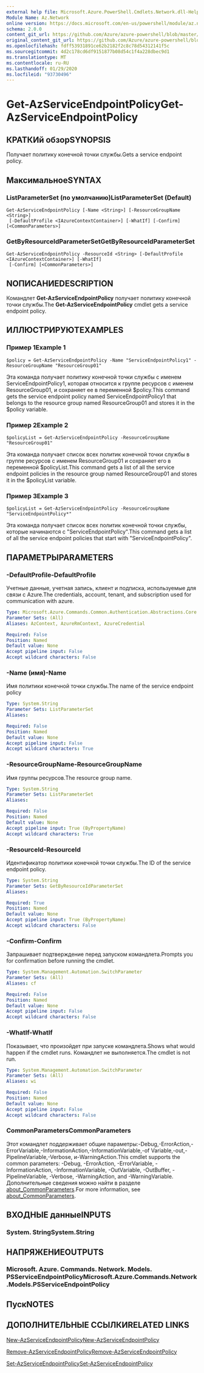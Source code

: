 ```yaml
---
external help file: Microsoft.Azure.PowerShell.Cmdlets.Network.dll-Help.xml
Module Name: Az.Network
online version: https://docs.microsoft.com/en-us/powershell/module/az.network/get-azserviceendpointpolicy
schema: 2.0.0
content_git_url: https://github.com/Azure/azure-powershell/blob/master/src/Network/Network/help/Get-AzServiceEndpointPolicy.md
original_content_git_url: https://github.com/Azure/azure-powershell/blob/master/src/Network/Network/help/Get-AzServiceEndpointPolicy.md
ms.openlocfilehash: fdff53931891ce62b2182f2c8c78d54312141f5c
ms.sourcegitcommit: 4d2c178cd6df9151877b08d54c1f4a228dbec9d1
ms.translationtype: MT
ms.contentlocale: ru-RU
ms.lasthandoff: 01/29/2020
ms.locfileid: "93730496"
---
```

# <span data-ttu-id="ef697-101">Get-AzServiceEndpointPolicy</span><span class="sxs-lookup"><span data-stu-id="ef697-101">Get-AzServiceEndpointPolicy</span></span>

## <span data-ttu-id="ef697-102">КРАТКИй обзор</span><span class="sxs-lookup"><span data-stu-id="ef697-102">SYNOPSIS</span></span>
<span data-ttu-id="ef697-103">Получает политику конечной точки службы.</span><span class="sxs-lookup"><span data-stu-id="ef697-103">Gets a service endpoint policy.</span></span>

## <span data-ttu-id="ef697-104">Максимальное</span><span class="sxs-lookup"><span data-stu-id="ef697-104">SYNTAX</span></span>

### <span data-ttu-id="ef697-105">ListParameterSet (по умолчанию)</span><span class="sxs-lookup"><span data-stu-id="ef697-105">ListParameterSet (Default)</span></span>
```
Get-AzServiceEndpointPolicy [-Name <String>] [-ResourceGroupName <String>]
 [-DefaultProfile <IAzureContextContainer>] [-WhatIf] [-Confirm] [<CommonParameters>]
```

### <span data-ttu-id="ef697-106">GetByResourceIdParameterSet</span><span class="sxs-lookup"><span data-stu-id="ef697-106">GetByResourceIdParameterSet</span></span>
```
Get-AzServiceEndpointPolicy -ResourceId <String> [-DefaultProfile <IAzureContextContainer>] [-WhatIf]
 [-Confirm] [<CommonParameters>]
```

## <span data-ttu-id="ef697-107">NОПИСАНИЕ</span><span class="sxs-lookup"><span data-stu-id="ef697-107">DESCRIPTION</span></span>
<span data-ttu-id="ef697-108">Командлет **Get-AzServiceEndpointPolicy** получает политику конечной точки службы.</span><span class="sxs-lookup"><span data-stu-id="ef697-108">The **Get-AzServiceEndpointPolicy** cmdlet gets a service endpoint policy.</span></span>

## <span data-ttu-id="ef697-109">ИЛЛЮСТРИРУЮТ</span><span class="sxs-lookup"><span data-stu-id="ef697-109">EXAMPLES</span></span>

### <span data-ttu-id="ef697-110">Пример 1</span><span class="sxs-lookup"><span data-stu-id="ef697-110">Example 1</span></span>
```
$policy = Get-AzServiceEndpointPolicy -Name "ServiceEndpointPolicy1" -ResourceGroupName "ResourceGroup01"
```

<span data-ttu-id="ef697-111">Эта команда получает политику конечной точки службы с именем ServiceEndpointPolicy1, которая относится к группе ресурсов с именем ResourceGroup01, и сохраняет ее в переменной $policy.</span><span class="sxs-lookup"><span data-stu-id="ef697-111">This command gets the service endpoint policy named ServiceEndpointPolicy1 that belongs to the resource group named ResourceGroup01 and stores it in the $policy variable.</span></span>

### <span data-ttu-id="ef697-112">Пример 2</span><span class="sxs-lookup"><span data-stu-id="ef697-112">Example 2</span></span>
```
$policyList = Get-AzServiceEndpointPolicy -ResourceGroupName "ResourceGroup01"
```

<span data-ttu-id="ef697-113">Эта команда получает список всех политик конечной точки службы в группе ресурсов с именем ResourceGroup01 и сохраняет его в переменной $policyList.</span><span class="sxs-lookup"><span data-stu-id="ef697-113">This command gets a list of all the service endpoint policies in the resource group named ResourceGroup01 and stores it in the $policyList variable.</span></span>

### <span data-ttu-id="ef697-114">Пример 3</span><span class="sxs-lookup"><span data-stu-id="ef697-114">Example 3</span></span>
```
$policyList = Get-AzServiceEndpointPolicy -ResourceGroupName "ServiceEndpointPolicy*"
```

<span data-ttu-id="ef697-115">Эта команда получает список всех политик конечной точки службы, которые начинаются с "ServiceEndpointPolicy".</span><span class="sxs-lookup"><span data-stu-id="ef697-115">This command gets a list of all the service endpoint policies that start with "ServiceEndpointPolicy".</span></span>

## <span data-ttu-id="ef697-116">ПАРАМЕТРЫ</span><span class="sxs-lookup"><span data-stu-id="ef697-116">PARAMETERS</span></span>

### <span data-ttu-id="ef697-117">-DefaultProfile</span><span class="sxs-lookup"><span data-stu-id="ef697-117">-DefaultProfile</span></span>
<span data-ttu-id="ef697-118">Учетные данные, учетная запись, клиент и подписка, используемые для связи с Azure.</span><span class="sxs-lookup"><span data-stu-id="ef697-118">The credentials, account, tenant, and subscription used for communication with azure.</span></span>

```yaml
Type: Microsoft.Azure.Commands.Common.Authentication.Abstractions.Core.IAzureContextContainer
Parameter Sets: (All)
Aliases: AzContext, AzureRmContext, AzureCredential

Required: False
Position: Named
Default value: None
Accept pipeline input: False
Accept wildcard characters: False
```

### <span data-ttu-id="ef697-119">-Name (имя)</span><span class="sxs-lookup"><span data-stu-id="ef697-119">-Name</span></span>
<span data-ttu-id="ef697-120">Имя политики конечной точки службы.</span><span class="sxs-lookup"><span data-stu-id="ef697-120">The name of the service endpoint policy</span></span>

```yaml
Type: System.String
Parameter Sets: ListParameterSet
Aliases:

Required: False
Position: Named
Default value: None
Accept pipeline input: False
Accept wildcard characters: True
```

### <span data-ttu-id="ef697-121">-ResourceGroupName</span><span class="sxs-lookup"><span data-stu-id="ef697-121">-ResourceGroupName</span></span>
<span data-ttu-id="ef697-122">Имя группы ресурсов.</span><span class="sxs-lookup"><span data-stu-id="ef697-122">The resource group name.</span></span>

```yaml
Type: System.String
Parameter Sets: ListParameterSet
Aliases:

Required: False
Position: Named
Default value: None
Accept pipeline input: True (ByPropertyName)
Accept wildcard characters: True
```

### <span data-ttu-id="ef697-123">-ResourceId</span><span class="sxs-lookup"><span data-stu-id="ef697-123">-ResourceId</span></span>
<span data-ttu-id="ef697-124">Идентификатор политики конечной точки службы.</span><span class="sxs-lookup"><span data-stu-id="ef697-124">The ID of the service endpoint policy.</span></span>

```yaml
Type: System.String
Parameter Sets: GetByResourceIdParameterSet
Aliases:

Required: True
Position: Named
Default value: None
Accept pipeline input: True (ByPropertyName)
Accept wildcard characters: False
```

### <span data-ttu-id="ef697-125">-Confirm</span><span class="sxs-lookup"><span data-stu-id="ef697-125">-Confirm</span></span>
<span data-ttu-id="ef697-126">Запрашивает подтверждение перед запуском командлета.</span><span class="sxs-lookup"><span data-stu-id="ef697-126">Prompts you for confirmation before running the cmdlet.</span></span>

```yaml
Type: System.Management.Automation.SwitchParameter
Parameter Sets: (All)
Aliases: cf

Required: False
Position: Named
Default value: None
Accept pipeline input: False
Accept wildcard characters: False
```

### <span data-ttu-id="ef697-127">-WhatIf</span><span class="sxs-lookup"><span data-stu-id="ef697-127">-WhatIf</span></span>
<span data-ttu-id="ef697-128">Показывает, что произойдет при запуске командлета.</span><span class="sxs-lookup"><span data-stu-id="ef697-128">Shows what would happen if the cmdlet runs.</span></span> <span data-ttu-id="ef697-129">Командлет не выполняется.</span><span class="sxs-lookup"><span data-stu-id="ef697-129">The cmdlet is not run.</span></span>

```yaml
Type: System.Management.Automation.SwitchParameter
Parameter Sets: (All)
Aliases: wi

Required: False
Position: Named
Default value: None
Accept pipeline input: False
Accept wildcard characters: False
```

### <span data-ttu-id="ef697-130">CommonParameters</span><span class="sxs-lookup"><span data-stu-id="ef697-130">CommonParameters</span></span>
<span data-ttu-id="ef697-131">Этот командлет поддерживает общие параметры:-Debug,-ErrorAction,-ErrorVariable,-InformationAction,-InformationVariable,-of Variable,-out,-PipelineVariable,-Verbose, и-WarningAction.</span><span class="sxs-lookup"><span data-stu-id="ef697-131">This cmdlet supports the common parameters: -Debug, -ErrorAction, -ErrorVariable, -InformationAction, -InformationVariable, -OutVariable, -OutBuffer, -PipelineVariable, -Verbose, -WarningAction, and -WarningVariable.</span></span> <span data-ttu-id="ef697-132">Дополнительные сведения можно найти в разделе [about_CommonParameters](https://go.microsoft.com/fwlink/?LinkID=113216).</span><span class="sxs-lookup"><span data-stu-id="ef697-132">For more information, see [about_CommonParameters](https://go.microsoft.com/fwlink/?LinkID=113216).</span></span>

## <span data-ttu-id="ef697-133">ВХОДНЫЕ данные</span><span class="sxs-lookup"><span data-stu-id="ef697-133">INPUTS</span></span>

### <span data-ttu-id="ef697-134">System. String</span><span class="sxs-lookup"><span data-stu-id="ef697-134">System.String</span></span>

## <span data-ttu-id="ef697-135">НАПРЯЖЕНИЕ</span><span class="sxs-lookup"><span data-stu-id="ef697-135">OUTPUTS</span></span>

### <span data-ttu-id="ef697-136">Microsoft. Azure. Commands. Network. Models. PSServiceEndpointPolicy</span><span class="sxs-lookup"><span data-stu-id="ef697-136">Microsoft.Azure.Commands.Network.Models.PSServiceEndpointPolicy</span></span>

## <span data-ttu-id="ef697-137">Пуск</span><span class="sxs-lookup"><span data-stu-id="ef697-137">NOTES</span></span>

## <span data-ttu-id="ef697-138">ДОПОЛНИТЕЛЬНЫЕ ССЫЛКИ</span><span class="sxs-lookup"><span data-stu-id="ef697-138">RELATED LINKS</span></span>

[<span data-ttu-id="ef697-139">New-AzServiceEndpointPolicy</span><span class="sxs-lookup"><span data-stu-id="ef697-139">New-AzServiceEndpointPolicy</span></span>](./New-AzServiceEndpointPolicy.md)

[<span data-ttu-id="ef697-140">Remove-AzServiceEndpointPolicy</span><span class="sxs-lookup"><span data-stu-id="ef697-140">Remove-AzServiceEndpointPolicy</span></span>](./Remove-AzServiceEndpointPolicy.md)

[<span data-ttu-id="ef697-141">Set-AzServiceEndpointPolicy</span><span class="sxs-lookup"><span data-stu-id="ef697-141">Set-AzServiceEndpointPolicy</span></span>](./Set-AzServiceEndpointPolicy.md)
